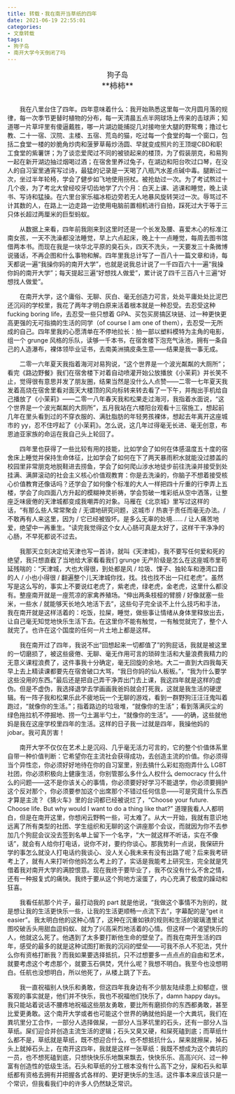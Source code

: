 ```yaml
---
title: 转载・我在南开当草纸的四年
date: 2021-06-19 22:55:01
categories: 
- 文章转载
tags:  
- 狗子岛
- 南开大学今天倒闭了吗
---
```


<center><font size = 3>狗子岛</font></center>

<center><font size = 4>**柿柿**</font></center>

</br>

　　我在八里台住了四年。四年意味着什么：我开始熟悉这里每一次月圆月落的规律，每一次季节更替时植物的分布，每一天清晨五点半网球场上传来的击球声；知道哪一片草坪里有傻逼戴胜，哪一片湖边能捕捉几对接吻坐大腿的野鸳鸯；撸过七教、二十一宿、汉院、主楼、五宿、荒岛的猫，吃过每一个食堂的每一个窗口，包括二食堂一楼的妙脆角炒肉和菠萝草莓炒汤圆、早就变成照片的王顶堤CBD和职工食堂的紫薯饼；为了谈恋爱爬过不同的被锁起来的楼顶，为了假装朋克，和易狗一起在新开湖边抽过烟喝过酒；在宿舍里养过兔子，在湖边和阳台吹过口琴，在没人的自习室里通宵写过诗，最猛的记录是一天喝了八瓶汽水差点碱中毒。腿断过一次，坐过半年轮椅，学会了健步如飞地使用拐杖。被抢劫过一次。为了考试熬过十几个夜，为了考北大曾经咬牙切齿地学了六个月：白天上课、逃课和睡觉，晚上读书、写诗和猛操。在六里台家乐福冰柜边旁若无人地暴风旋转哭过一次。辱骂过不计其数的人，在路上一边走路一边使用电脑前置相机进行自拍，踩死过大于等于三只体长超过两厘米的巨型蚂蚁。

　　从数据上来看，四年前我刚来到这里时还是一个长发及腰、喜爱木心的标准江南女孩，一天不洗澡都没法睡觉，早上六点起床，晚上十一点睡觉，每周去图书馆借两本书。而现在我是一块华北平原的臭石头，四天不洗头，一天要发三十条微博说骚话，不再企图和什么事物和解。四年里我总计写了一百八十一篇文章和诗，每天都说一遍“我操你妈的南开大学”，也就是说我总计说了一千四百六十一遍“我操你妈的南开大学”；每天提起三遍“好想找人做爱”，累计说了四千三百八十三遍“好想找人做爱”。

<!--more-->

　　在南开大学，这个庸俗、无聊、灰白、毫无创造力可言，处处平庸处处比泥巴还沉闷的学校里，我花了两年才明白原来活着根本就是一种忍受。去忍受这种 fucking boring life，去忍受一些只想着 GPA、买包买房搞区块链、过一种更快更高更强的无可指摘的生活的同学（of course I am one of them），去忍受一无所成的自己。四年里我的心愿清单在不停地拉长：拍一部以塑料模特为主角的电影，组一个 grunge 风格的乐队，读够一千本书，在宿舍楼下泡充气泳池，拥有一条自己的人造瀑布，裸体领毕业证书，去南美洲搞皮条生意——结果是我一事无成。

　　二零一六年夏天我指着海河对易狗说，“这个世界是一个波光粼粼的大厕所”；看完《路边野餐》我们在宿舍楼下对着自动喷灌开始公放播放《小茉莉》并长笑不止，觉得很有意思并发了朋友圈，结果当然是没什么人点赞——二零一七年夏天我发着高烧在宿舍里看对面天大楼顶的风向标转来转去看了一下午，并掏出手机给自己播放了《小茉莉》——二零一八年春天我和松果走过海河，我指着水面说，“这个世界是一个波光粼粼的大厕所”，五月我站在六楼阳台观看十三宿施工，想起前几年在里头看到过的不穿衣服的、满肚脂肪的年轻男孩裸体，想起去年离开这座城市的 yy，忍不住哼起了《小茉莉》。怎么说，这几年过得毫无长进、毫无创意，布恩迪亚家族的命运在我自己头上轮回了。

　　四年里也获得了一些比较有用的技能，比如学会了如何在体感温度五十度的宿舍床上睡觉并保持生命体征，比如学会了如何在下了两天暴雨积水就能没过膝盖的校园里非常朋克地脱鞋进去捞鱼，学会了如何爬山涉水地徒步前往洗澡并接受到处挂满、满屏滚动的社会主义核心价值观教育：你是去洗澡的，你脑子不想着接受核心价值教育还像话吗？还学会了如何像个标准的大人一样把四十斤重的行李弄上五楼，学会了向四面八方升起的模糊神灵祈祷，学会剪破一堆彩纸从空中洒落，让整座乏味疲倦的天津城都变成我嘲弄的对象。马雁在《北京城》里写过这样的话，“有那么些人常常聚会 / 无谓地研究问题，这城市 / 热衷于责任而毫无办法。/ 不敢再有人来这里，因为 / 它已经被毁坏。是多么无辜的处境…… / 让人痛苦地爱，绝望中一再重生。"读完我觉得这个女人心肠可真是太好了，这样干干净净的心肠，不早死都说不过去。

　　我那天立刻决定给天津也写一首诗，就叫《天津城》，我不要写任何爱和死的绝望，我只想直截了当地给大家看看我们 grunge 无产阶级是怎么在这座城市里苟延残喘的：“天津城，大也大得很，到处都是风 / 垃圾、馃子、独轮车和港湾口音的人 / 小也小得很 / 翻遍整个儿天津城你找，找。找也找不出一只红老虎”。虽然写是这么写的，事实上不要说红老虎了，紫老虎，绿老虎，金老虎，这里什么都没有。整座南开就是一座荒凉的家禽养殖场。“伸出两条枝桠的臂膀 / 好像就塞一些米，一些水 / 就能够天长地久地活下去”，这些句子完全谈不上什么技巧和手法，我在南开就是这样活着的：吃饭，拉屎，睡觉，做些事让情绪从身体里释放出去，让自己毫无知觉地快乐生活下去。在这里你不能有触觉，一有触觉就完了，整个人就完了。也许在这个国度的任何一片土地上都是这样。

　　我在南开过了四年，我说不出“回想起来一切都值了”的狗屁话，我就是被这里的一切磨损了，被这些疲倦、无聊、毫无作用可言的琐碎生活和大量浪费我精力的无意义课程浪费了，这件事我十分确定，毫无回旋的余地。大二一直到大四我每天早上去上精读课都要先在宿舍破口大骂，“我日你妈的仙人板板。”，“我为什么要学这些没用的东西。”最后还是把自己弄干净弄出门去上课，我这四年就是这样的虚伪。但是不虚伪，我选择退学去学画画我爸妈就会打死我，这就是我生活的硬逻辑。有一阵子我和松果乐此不疲地玩一个无聊的游戏，看到一群野狗汪汪汪鬼叫着跑过，“就像你的生活。”；指着路边的垃圾堆，“就像你的生活”；看到落满灰尘的绿色拖拉机不停掘地、捞一勺土漏半勺土，“就像你的生活”。——的确，这些就他妈是我在这座学校里四年的生活。这样的日子我一过就是四年，我操他妈的 jobar。我可真厉害！

　　南开大学不仅仅在艺术上是沉闷、几乎毫无活力可言的，它的整个价值体系里自带一种价值判断：它希望你在主流社会获得成功，去创造主流的价值。你必须得当个异性恋，你必须好好地待在你的自习室里，别去搞什么彩虹抱抱弄什么 LGBT 社团，你必须积极向上健康生活，你别管那么多什么人权什么 democracy 什么什么的问题——这不是你该关心的事情，你必须要好好学习不能退学，你必须要拥护这个反对那个，你必须要参加这个出席那个不错过任何信息——可是究竟什么东西才算是主流？《猜火车》里的台词都已经被说烂了，“Choose your future. Choose life. But why would I want to do a thing like that?” 道理我看人人都明白，但是在南开这里，你想闲云野鸭一些，可太难了。从大一开始，我就有意识地远离了所有类型的社团、学生组织和无聊的这个讲座那个会议，而就因为你不去参加几个狗屁会议没去签到名单上留下一个名字，“大一就这样不听话，实在不像话”，就会有人给你打电话，说你不对，要约你谈心。那我势利一点说，我保研升学的事怎么就没人打电话约我谈心、没人关心我未来有没有出路了呢？后来我考研考上了，就有人来打听你他妈怎么考上的了，实话是我能考上研究生，完全就是凭借着我对南开大学的满腔恨意。现在我终于要毕业了，我不仅没有什么不舍之情，还有一种报复式的痛快。我终于要从这个狗地方滚蛋了，内心充满了极度的躁动和狂喜。

　　我看任航那个片子，最打动我的 part 就是他说，“我做这个事情不为别的，就是想让我的生活更快乐一些，让我的生活更顺畅一点流下去”，字幕配的是“get it easier”。我太明白他的这种心情了，这种在沉重如铁的规则和生活的玻璃渣里试图咬破舌头用甜血逗蚂蚁、就为了兴高采烈地活着的心情。但这样一个渴望快乐的人，他就这么死了。他遇到了太多要打断他生命的壁垒了。而我在南开生活的四年，感受的最多的就是这种试图打断我的沉闷的壁垒——可我不杀人不犯法，凭什么你有资格打断我？而我如果要选择抵抗，只不过想要多一点点点的自由和艺术，就要考虑这个考虑那个，就要玉石俱焚，凭什么呢？我想不明白。我至今也没想明白。任航也没想明白，所以他死了，从楼上跳了下去。

　　我一直祝福别人快乐和勇敢，但这四年我身边有不少朋友陆续患上抑郁症，很客观的事实就是，他们并不快乐，我也不祝福他们快乐了，damn happy days。我只能站着说话不腰疼地祝福这些朋友勇敢，要比所有磨损你的东西都勇敢，甚至比爱更勇敢。这个南开大学或者也可能这个世界的确就他妈是一个大粪坑，我们在粪坑里分工合作，一部分人选择做屎，一部分人当茅坑里的石头，还有一部分人当草纸。屎们迎合并创造主流生活的逻辑；石头又臭又硬，和屎死磕到底；而草纸什么都不是，草纸就是草纸，既不想迎合什么，也不想抵抗什么，屎来就擦屎，掉石头上就掉石头上，在南开这四年，我就是这样一张草纸：我既不想成为这个粪坑的一员，也不想死磕到底，只想快快乐乐地飘来飘去，快快乐乐、高高兴兴、过一种富有创造性的低级生活。石头和草纸的分工根本没有什么高下之分，屎和石头和草纸都有资格去拥有并把握各式各样的、更好更快乐的生活。这件事本来应该只是一个常识，但我看我们中的许多人仍然缺乏常识。
